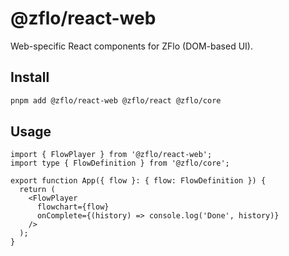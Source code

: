 # @zflo/react-web

Web-specific React components for ZFlo (DOM-based UI).

## Install

```bash
pnpm add @zflo/react-web @zflo/react @zflo/core
```

## Usage

```tsx
import { FlowPlayer } from '@zflo/react-web';
import type { FlowDefinition } from '@zflo/core';

export function App({ flow }: { flow: FlowDefinition }) {
  return (
    <FlowPlayer
      flowchart={flow}
      onComplete={(history) => console.log('Done', history)}
    />
  );
}
```
